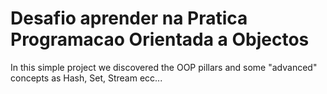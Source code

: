 # Desafio aprender na Pratica Programacao Orientada a Objectos

In this simple project we discovered the OOP pillars and some "advanced" concepts as Hash, Set, Stream ecc...